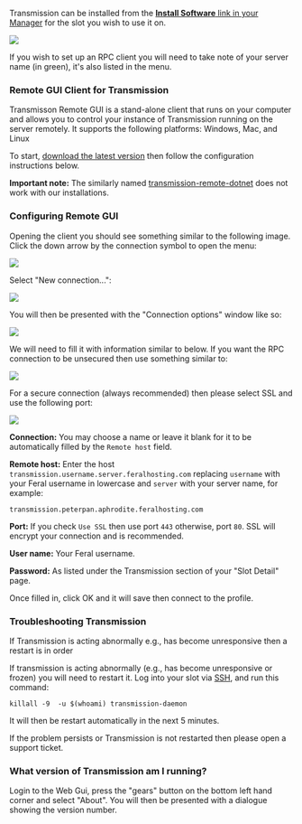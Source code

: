 
Transmission can be installed from the [**Install Software** link in your Manager](https://www.feralhosting.com/manager/) for the slot you wish to use it on.

![](https://raw.github.com/feralhosting/feralfilehosting/master/Feral%20Wiki/Installable%20software/Transmission%20and%20Transmission%20Remote%20GUI/transslotdetail.png)

If you wish to set up an RPC client you will need to take note of your server name (in green), it's also listed in the menu.

### Remote GUI Client for Transmission

Transmisson Remote GUI is a stand-alone client that runs on your computer and allows you to control your instance of Transmission running on the server remotely. It supports the following platforms: Windows, Mac, and Linux

To start, [download the latest version](http://code.google.com/p/transmisson-remote-gui/) then follow the configuration instructions below.

**Important note:** The similarly named [transmission-remote-dotnet](http://code.google.com/p/transmission-remote-dotnet/) does not work with our installations.

### Configuring Remote GUI

Opening the client you should see something similar to the following image. Click the down arrow by the connection symbol to open the menu:

![](https://raw.github.com/feralhosting/feralfilehosting/master/Feral%20Wiki/Installable%20software/Transmission%20and%20Transmission%20Remote%20GUI/1.png)

Select "New connection...":

![](https://raw.github.com/feralhosting/feralfilehosting/master/Feral%20Wiki/Installable%20software/Transmission%20and%20Transmission%20Remote%20GUI/2.png)

You will then be presented with the "Connection options" window like so:

![](https://raw.github.com/feralhosting/feralfilehosting/master/Feral%20Wiki/Installable%20software/Transmission%20and%20Transmission%20Remote%20GUI/3.png)

We will need to fill it with information similar to below. If you want the RPC connection to be unsecured then use something similar to:

![](https://raw.github.com/feralhosting/feralfilehosting/master/Feral%20Wiki/Installable%20software/Transmission%20and%20Transmission%20Remote%20GUI/4.png)

For a secure connection (always recommended) then please select SSL and use the following port:

![](https://raw.github.com/feralhosting/feralfilehosting/master/Feral%20Wiki/Installable%20software/Transmission%20and%20Transmission%20Remote%20GUI/5.png)

**Connection:** You may choose a name or leave it blank for it to be automatically filled by the `Remote host` field.

**Remote host:** Enter the host `transmission.username.server.feralhosting.com` replacing `username` with your Feral username in lowercase and `server` with your server name, for example:

~~~
transmission.peterpan.aphrodite.feralhosting.com
~~~

**Port:** If you check `Use SSL` then use port `443` otherwise, port `80`. SSL will encrypt your connection and is recommended.

**User name:** Your Feral username.

**Password:** As listed under the Transmission section of your "Slot Detail" page.

Once filled in, click OK and it will save then connect to the profile.

### Troubleshooting Transmission

If Transmission is acting abnormally e.g., has become unresponsive then a restart is in order

If transmission is acting abnormally (e.g., has become unresponsive or frozen) you will need to restart it. Log into your slot via [SSH](https://www.feralhosting.com/faq/view?question=12), and run this command:

~~~
killall -9  -u $(whoami) transmission-daemon
~~~

It will then be restart automatically in the next 5 minutes.

If the problem persists or Transmission is not restarted then please open a support ticket.

### What version of Transmission am I running?

Login to the Web Gui, press the "gears" button on the bottom left hand corner and select "About". You will then be presented with a dialogue showing the version number.



